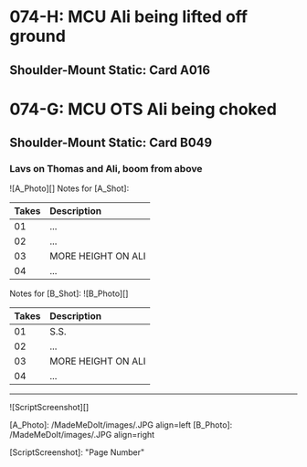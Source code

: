 # 074-H: MCU Ali being lifted off ground
## Shoulder-Mount Static: Card A016

# 074-G: MCU OTS Ali being choked
## Shoulder-Mount Static: Card B049

### Lavs on Thomas and Ali, boom from above

![A_Photo][]
Notes for [A_Shot]: 

| Takes | Description |
|:---|:----|
| 01 | ... |
| 02 | ... |
| 03 | MORE HEIGHT ON ALI |
| 04 | ... |

Notes for [B_Shot]: 
![B_Photo][]

| Takes | Description |
|:---|:----|
| 01 | S.S. |
| 02 | ... |
| 03 | MORE HEIGHT ON ALI |
| 04 | ... |

----

![ScriptScreenshot][]


[A_Photo]:  /MadeMeDoIt/images/.JPG align=left
[B_Photo]:  /MadeMeDoIt/images/.JPG align=right

[ScriptScreenshot]: "Page Number"